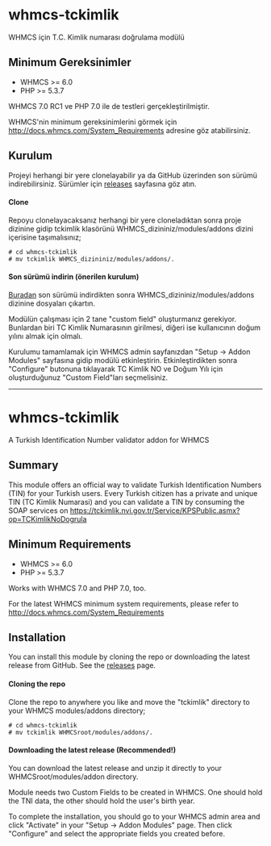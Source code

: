 
# whmcs-tckimlik #
WHMCS için T.C. Kimlik numarası doğrulama modülü

## Minimum Gereksinimler ##

- WHMCS >= 6.0
- PHP >= 5.3.7

WHMCS 7.0 RC1 ve PHP 7.0 ile de testleri gerçekleştirilmiştir.

WHMCS'nin minimum gereksinimlerini görmek için http://docs.whmcs.com/System_Requirements adresine göz atabilirsiniz.

## Kurulum ##
Projeyi herhangi bir yere clonelayabilir ya da GitHub üzerinden son sürümü indirebilirsiniz. Sürümler için [releases](https://github.com/4bitweb/whmcs-tckimlik/releases) sayfasına göz atın.

#### Clone ####
Repoyu clonelayacaksanız herhangi bir yere cloneladıktan sonra proje dizinine gidip tckimlik klasörünü WHMCS_dizininiz/modules/addons dizini içerisine taşımalısınız;

```
# cd whmcs-tckimlik
# mv tckimlik WHMCS_dizininiz/modules/addons/.
```

#### Son sürümü indirin (önerilen kurulum) ####
[Buradan](https://github.com/4bitweb/whmcs-tckimlik/releases) son sürümü indirdikten sonra WHMCS_dizininiz/modules/addons dizinine dosyaları çıkartın.

Modülün çalışması için 2 tane "custom field" oluşturmanız gerekiyor. Bunlardan biri TC Kimlik Numarasının girilmesi, diğeri ise kullanıcının doğum yılını almak için olmalı.

Kurulumu tamamlamak için WHMCS admin sayfanızdan "Setup -> Addon Modules" sayfasına gidip modülü etkinleştirin. Etkinleştirdikten sonra "Configure" butonuna tıklayarak TC Kimlik NO ve Doğum Yılı için oluşturduğunuz "Custom Field"ları seçmelisiniz.

---

# whmcs-tckimlik #
A Turkish Identification Number validator addon for WHMCS

## Summary ##
This module offers an official way to validate Turkish Identification Numbers (TIN) for your Turkish users. Every Turkish citizen has a private and unique TIN (TC Kimlik Numarasi) and you can validate a TIN by consuming the SOAP services on https://tckimlik.nvi.gov.tr/Service/KPSPublic.asmx?op=TCKimlikNoDogrula

## Minimum Requirements ##
- WHMCS >= 6.0
- PHP >= 5.3.7

Works with WHMCS 7.0 and PHP 7.0, too.

For the latest WHMCS minimum system requirements, please refer to
http://docs.whmcs.com/System_Requirements

## Installation ##
You can install this module by cloning the repo or downloading the latest release from GitHub. See the [releases](https://github.com/4bitweb/whmcs-tckimlik/releases) page.

#### Cloning the repo ####
Clone the repo to anywhere you like and move the "tckimlik" directory to your WHMCS modules/addons directory;

```
# cd whmcs-tckimlik
# mv tckimlik WHMCSroot/modules/addons/.
```

#### Downloading the latest release (Recommended!) ####
You can download the latest release and unzip it directly to your WHMCSroot/modules/addon directory.

Module needs two Custom Fields to be created in WHMCS. One should hold the TNI data, the other should hold the user's birth year.

To complete the installation, you should go to your WHMCS admin area and click "Activate" in your "Setup -> Addon Modules" page. Then click "Configure" and select the appropriate fields you created before.

